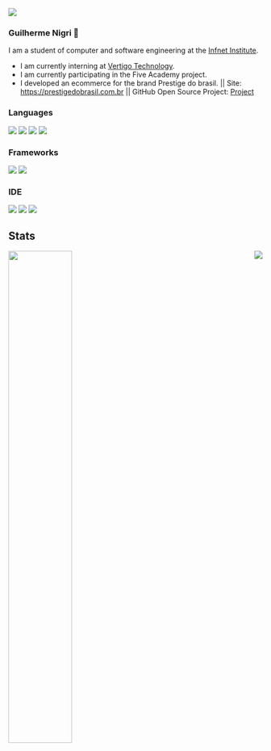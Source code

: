 [<img src="https://img.shields.io/badge/linkedin-%230077B5.svg?&style=for-the-badge&logo=linkedin&logoColor=white" />](https://www.linkedin.com/in/guilherme-tofic-nigri-000817186/)

### Guilherme Nigri 👋
I am a student of computer and software engineering at the <a href="https://www.infnet.edu.br/infnet/" target="_blank">Infnet Institute</a>.
- I am currently interning at  <a href="https://vertigo.com.br/" target="_blank">Vertigo Technology</a>.
- I am currently participating in the Five Academy project.
- I developed an ecommerce for the brand Prestige do brasil. || Site: <a href="https://prestigedobrasil.com.br" target="_blank">https://prestigedobrasil.com.br</a> || GitHub Open Source Project: <a href="https://github.com/GuiNigri/Ecommerce" target="_blank">Project</a>

### Languages
[<img src="https://img.shields.io/badge/C%23-239120?style=for-the-badge&logo=c-sharp&logoColor=white" />]()
[<img src="https://img.shields.io/badge/Kotlin-0095D5?&style=for-the-badge&logo=kotlin&logoColor=white" />]()
[<img src="https://img.shields.io/badge/Python-14354C?style=for-the-badge&logo=python&logoColor=white" />]()
[<img src="https://img.shields.io/badge/JavaScript-F7DF1E?style=for-the-badge&logo=javascript&logoColor=black" />]()

### Frameworks
[<img src="https://img.shields.io/badge/Microsoft-666666?style=for-the-badge&logo=microsoft&logoColor=white" />]()
[<img src="https://img.shields.io/badge/NuGet-004880?style=for-the-badge&logo=nuget&logoColor=white" />]()

### IDE
[<img src="https://img.shields.io/badge/Visual_Studio_2019-5C2D91?style=for-the-badge&logo=visual%20studio&logoColor=white" />]()
[<img src="https://img.shields.io/badge/Visual_Studio_Code-0078D4?style=for-the-badge&logo=visual%20studio%20code&logoColor=white" />]()
[<img src="https://img.shields.io/badge/Eclipse-2C2255?style=for-the-badge&logo=eclipse&logoColor=white" />]()

## Stats

<a href="https://github.com/GuiNigri/github-readme-stats">
  <img width="50%" align="left" src="https://github-readme-stats.vercel.app/api?username=GuiNigri&count_private=true&show_icons=true&theme=radical&layout=compact" />
</a>
<a href="https://github.com/GuiNigri/github-readme-stats">
  <img align="right" src="https://github-readme-stats.vercel.app/api/top-langs/?username=GuiNigri&layout=compact&theme=radical&langs_count=8" />
</a>
